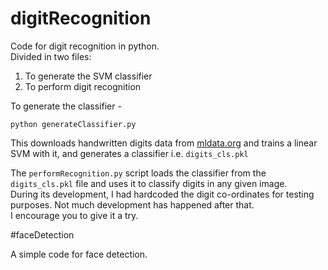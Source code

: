 # digitRecognition

Code for digit recognition in python.  
Divided in two files:  
1. To generate the SVM classifier  
2. To perform digit recognition  

To generate the classifier -  
```
python generateClassifier.py
```
This downloads handwritten digits data from [mldata.org](http://www.mldata.org) and trains a linear SVM with it, and generates a classifier i.e. `digits_cls.pkl`  

The `performRecognition.py` script loads the classifier from the `digits_cls.pkl` file and uses it to classify digits in any given image.  
During its development, I had hardcoded the digit co-ordinates for testing purposes. Not much development has happened after that.  
I encourage you to give it a try.

#faceDetection

A simple code for face detection.